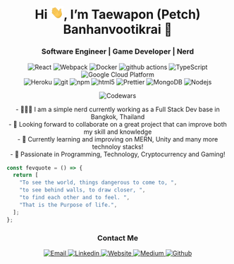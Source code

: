 
<h1 align="center">Hi <img src="https://raw.githubusercontent.com/ABSphreak/ABSphreak/master/gifs/Hi.gif" width="30px">,  I’m Taewapon (Petch) Banhanvootikrai 💎 </h1>
<h3 align="center">Software Engineer | Game Developer | Nerd</h3>

<p align="center"> 
  <img alt="React" src="https://img.shields.io/badge/-React-45b8d8?style=flat-square&logo=react&logoColor=white" />
  <img alt="Webpack" src="https://img.shields.io/badge/-Webpack-8DD6F9?style=flat-square&logo=webpack&logoColor=white" /> 
  <img alt="Docker" src="https://img.shields.io/badge/-Docker-46a2f1?style=flat-square&logo=docker&logoColor=white" />
  <img alt="github actions" src="https://img.shields.io/badge/-Github_Actions-2088FF?style=flat-square&logo=github-actions&logoColor=white" />
  <img alt="TypeScript" src="https://img.shields.io/badge/-TypeScript-007ACC?style=flat-square&logo=typescript&logoColor=white" />
  <img alt="Google Cloud Platform" src="https://img.shields.io/badge/-CSS-1572B6?style=flat-square&logo=css3&logoColor=white" />
  <br/>
  <img alt="Heroku" src="https://img.shields.io/badge/-Heroku-430098?style=flat-square&logo=heroku&logoColor=white" />
  <img alt="git" src="https://img.shields.io/badge/-Git-F05032?style=flat-square&logo=git&logoColor=white" />
  <img alt="npm" src="https://img.shields.io/badge/-NPM-CB3837?style=flat-square&logo=npm&logoColor=white" />
  <img alt="html5" src="https://img.shields.io/badge/-HTML5-E34F26?style=flat-square&logo=html5&logoColor=white" />
  <img alt="Prettier" src="https://img.shields.io/badge/-Prettier-F7B93E?style=flat-square&logo=prettier&logoColor=white" />
  <img alt="MongoDB" src="https://img.shields.io/badge/-MongoDB-13aa52?style=flat-square&logo=mongodb&logoColor=white" />
  <img alt="Nodejs" src="https://img.shields.io/badge/-Nodejs-43853d?style=flat-square&logo=Node.js&logoColor=white" />
</p>

<p align="center">
  <img alt="Codewars" src="https://www.codewars.com/users/P3TCHZ/badges/large" />
</p>

<p align="center">
- 🙋🏻‍♂️ I am a simple nerd currently working as a Full Stack Dev base in Bangkok, Thailand <br/>
- 💞️ Looking forward to collaborate on a great project that can improve both my skill and knowledge <br/>
- 🌱 Currently learning and improving on MERN, Unity and many more technoloy stacks! <br/>
- 👀 Passionate in Programming, Technology, Cryptocurrency and Gaming! <br/>
</p>

```javascript
const fevquote = () => {
  return [
    "To see the world, things dangerous to come to, ",
    "to see behind walls, to draw closer, ",
    "to find each other and to feel. ",
    "That is the Purpose of life.",
  ];
};
```

<h3 align="center">Contact Me</h3>

<p align="center">
  <a href="mailto:taewapon.b@gmail.com">
    <img alt="Email" src="https://img.shields.io/badge/-EMAIL-EA4335?style=for-the-badge&logo=mail.ru&logoColor=white" />
  </a>
  <a href="https://www.linkedin.com/in/taewaponb">
    <img alt="Linkedin" src="https://img.shields.io/badge/-LINKEDIN-0A66C2?style=for-the-badge&logo=Linkedin&logoColor=white" />
  </a>
  <a href="https://taewapon.site">
    <img alt="Website" src="https://img.shields.io/badge/-WEBSITE-4158d0?style=for-the-badge&logo=World&logoColor=white" />
  </a>
  <a href="https://taewaponb.medium.com/">
    <img alt="Medium" src="https://img.shields.io/badge/-MEDIUM-000000?style=for-the-badge&logo=Medium&logoColor=white" />
  </a>
  <a href="https://github.com/taewaponb">
   <img alt="Github" src="https://img.shields.io/badge/-GITHUB-181717?style=for-the-badge&logo=Github&logoColor=white" />
  </a>
</p>

<!-- <img src ="https://upload.wikimedia.org/wikipedia/commons/d/d5/Contacts_%28iOS%29.png" align = "left" width = 40%>
<div>
<h2 align="center"> Connect with me</h2>
  
[<img alt="Email" src="https://img.shields.io/badge/-EMAIL-EA4335?style=for-the-badge&logo=mail.ru&logoColor=white" />](mailto:taewapon.b@gmail.com)
<br>  
[<img alt="Linkedin" src="https://img.shields.io/badge/-LINKEDIN-0A66C2?style=for-the-badge&logo=Linkedin&logoColor=white" />](https://www.linkedin.com/in/taewaponb)
<br>  
[<img alt="Medium" src="https://img.shields.io/badge/-MEDIUM-000000?style=for-the-badge&logo=Medium&logoColor=white" />](https://taewaponb.medium.com)
<br>  
[<img alt="Github" src="https://img.shields.io/badge/-GITHUB-181717?style=for-the-badge&logo=Github&logoColor=white" />](https://github.com/taewaponb)
<br>  
[<img alt="Website" src="https://img.shields.io/badge/-WEBSITE-ffffff?style=for-the-badge&logo=World&logoColor=white" />](https://taewapon.site)
<br>  
</div> -->
